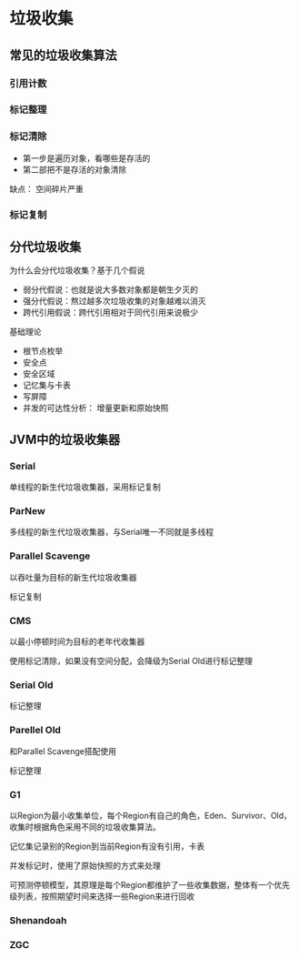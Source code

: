 # 垃圾收集

## 常见的垃圾收集算法

### 引用计数

### 标记整理

### 标记清除

* 第一步是遍历对象，看哪些是存活的
* 第二部把不是存活的对象清除

缺点： 空间碎片严重

### 标记复制

## 分代垃圾收集

为什么会分代垃圾收集？基于几个假说

* 弱分代假说：也就是说大多数对象都是朝生夕灭的
* 强分代假说：熬过越多次垃圾收集的对象越难以消灭
* 跨代引用假说：跨代引用相对于同代引用来说极少

基础理论

* 根节点枚举
* 安全点
* 安全区域
* 记忆集与卡表
* 写屏障
* 并发的可达性分析： 增量更新和原始快照

## JVM中的垃圾收集器

### Serial

单线程的新生代垃圾收集器，采用标记复制

### ParNew

多线程的新生代垃圾收集器，与Serial唯一不同就是多线程

### Parallel Scavenge

以吞吐量为目标的新生代垃圾收集器

标记复制

### CMS

以最小停顿时间为目标的老年代收集器

使用标记清除，如果没有空间分配，会降级为Serial Old进行标记整理

### Serial Old

标记整理

### Parellel Old

和Parallel Scavenge搭配使用

标记整理

### G1

以Region为最小收集单位，每个Region有自己的角色，Eden、Survivor、Old，收集时根据角色采用不同的垃圾收集算法。

记忆集记录别的Region到当前Region有没有引用，卡表

并发标记时，使用了原始快照的方式来处理

可预测停顿模型，其原理是每个Region都维护了一些收集数据，整体有一个优先级列表，按照期望时间来选择一些Region来进行回收

### Shenandoah

### ZGC

